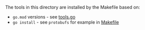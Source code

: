 The tools in this directory are installed by the Makefile based on:

- `go.mod` versions - see [tools.go](../tools/tools.go)
- `go install` - see `protobufs` for example in [Makefile](../Makefile)